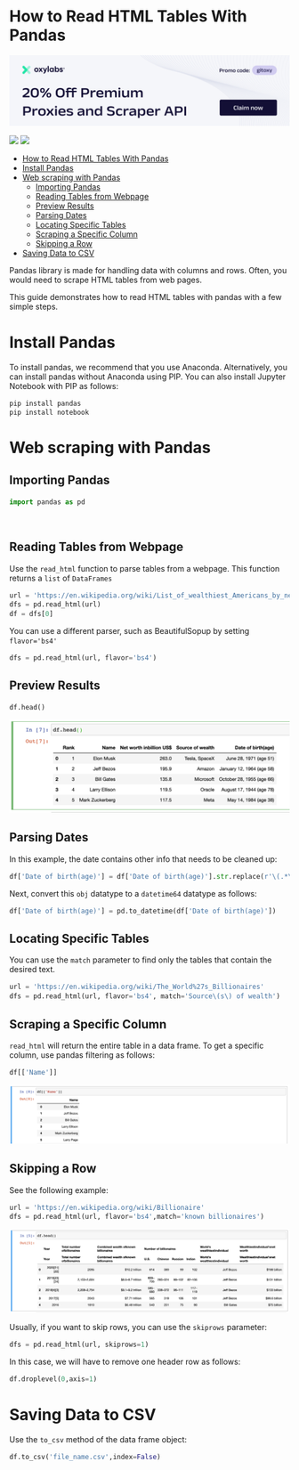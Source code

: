 # How to Read HTML Tables With Pandas

[![Oxylabs promo code](https://raw.githubusercontent.com/oxylabs/product-integrations/refs/heads/master/Affiliate-Universal-1090x275.png)](https://oxylabs.go2cloud.org/aff_c?offer_id=7&aff_id=877&url_id=112)


<a href="https://github.com/topics/pandas"><img src="https://img.shields.io/static/v1?label=&amp;message=pandas&amp;color=brightgreen" style="max-width: 100%;"></a> <a href="https://github.com/topics/web-scraping"><img src="https://img.shields.io/static/v1?label=&amp;message=Web%20Scraping&amp;color=important" style="max-width: 100%;"></a>

- [How to Read HTML Tables With Pandas](#how-to-read-html-tables-with-pandas)
- [​Install Pandas](#install-pandas)
- [Web scraping with Pandas](#web-scraping-with-pandas)
  - [Importing Pandas​](#importing-pandas)
  - [Reading Tables from Webpage](#reading-tables-from-webpage)
  - [Preview Results](#preview-results)
  - [Parsing Dates](#parsing-dates)
  - [Locating Specific Table​s](#locating-specific-tables)
  - [Scraping a Specific Column](#scraping-a-specific-column)
  - [Skipping a Row](#skipping-a-row)
- [Saving Data to CSV](#saving-data-to-csv)


Pandas library is made for handling data with columns and rows. Often, you would need to scrape HTML tables from web pages.

This guide demonstrates how to read HTML tables with pandas with a few simple steps.

# ​Install Pandas

To install pandas, we recommend that you use Anaconda. Alternatively, you can install pandas without Anaconda using PIP. You can also install Jupyter Notebook with PIP as follows:

```shell
pip install pandas
pip install notebook
```

# Web scraping with Pandas

## Importing Pandas​

```python
import pandas as pd
```

​

## Reading Tables from Webpage

Use the `read_html` function to parse tables from a webpage. This function returns a `list` of `DataFrames`

```python
url = 'https://en.wikipedia.org/wiki/List_of_wealthiest_Americans_by_net_worth'
dfs = pd.read_html(url)
df = dfs[0]
```

You can use a different parser, such as BeautifulSopup by setting `flavor='bs4'` 

```python
dfs = pd.read_html(url, flavor='bs4')
```

## Preview Results

```python
df.head()
```

![Dataframe](images/df_preview.png)

## Parsing Dates

In this example, the date contains other info that needs to be cleaned up:

```python
df['Date of birth(age)'] = df['Date of birth(age)'].str.replace(r'\(.*\)', '', regex=True)
```

Next, convert this `obj`  datatype to a `datetime64` datatype as follows:

```python
df['Date of birth(age)'] = pd.to_datetime(df['Date of birth(age)'])
```

## Locating Specific Table​s

You can use the `match` parameter to find only the tables that contain the desired text. 

```python
url = 'https://en.wikipedia.org/wiki/The_World%27s_Billionaires'
dfs = pd.read_html(url, flavor='bs4', match='Source\(s\) of wealth')
```



## Scraping a Specific Column

`read_html` will return the entire table in a data frame. To get a specific column, use pandas filtering as follows:

```python
df[['Name']]
```

![scraping one column](images/one_column.png)



## Skipping a Row

See the following example:

```python
url = 'https://en.wikipedia.org/wiki/Billionaire'
dfs = pd.read_html(url, flavor='bs4',match='known billionaires')
```

![skipping rows](images/skip_rows.png)

Usually, if you want to skip rows, you can use the `skiprows` parameter:

```python
dfs = pd.read_html(url, skiprows=1)
```

In this case, we will have to remove one header row as follows:

```python
df.droplevel(0,axis=1)
```

# Saving Data to CSV

Use the `to_csv` method of the data frame object:

```python
df.to_csv('file_name.csv',index=False)
```


